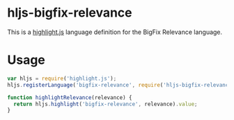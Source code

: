 # hljs-bigfix-relevance

This is a [highlight.js](https://highlightjs.org/) language definition for the
BigFix Relevance language.

# Usage

```javascript
var hljs = require('highlight.js');
hljs.registerLanguage('bigfix-relevance', require('hljs-bigfix-relevance'));

function highlightRelevance(relevance) {
  return hljs.highlight('bigfix-relevance', relevance).value;
}
```
